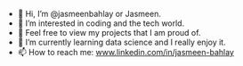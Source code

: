 - 👋 Hi, I’m @jasmeenbahlay or Jasmeen.
- 👀 I’m interested in coding and the tech world.
- 💞 Feel free to view my projects that I am proud of.
- 🌱 I’m currently learning data science and I really enjoy it.
- 📫 How to reach me: www.linkedin.com/in/jasmeen-bahlay


